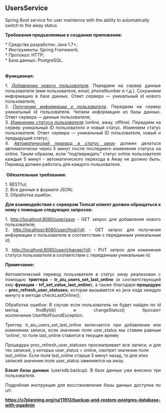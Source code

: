 <h2>UsersService</h2>
<p>Spring Boot service for user maintence with the ability to automatically switch to the away status</p>
<p style="text-align: justify;"><strong>Требования предъвляемые к созданию приложения:</strong></p>
<p style="text-align: justify;"><span>* Средства разработки: Java 1.7+;</span><br /><span>* Инструменты: Spring Framework;</span><br /><span>* Протокол: HTTP;</span><br /><span>* База данных: PostgreSQL.</span><br /><br /><br /><strong>Функционал:</strong></p>
<p style="text-align: justify;"><span>1. <span style="text-decoration: underline;"><em>Добавление нового пользователя</em></span>. Передаем на сервер данные пользователя (имя пользователя, email, phoneNumber и т.д.). Сохраняем информацию в базе данных. Ответ сервера &mdash; уникальный id нового пользователя;</span><br /><span>2. <span style="text-decoration: underline;"><em>Получение информации о пользователе</em></span>. Передаем на сервер уникальный id пользователя. Читаем информацию из базы данных. Ответ сервера &mdash; данные пользователя;</span><br /><span>3. <span style="text-decoration: underline;"><em>Изменение статуса пользователя</em></span> (online, away, offline). Передаем на сервер уникальный ID пользователя и новый статус. Изменяем статус пользователя. Ответ сервера &mdash; уникальный ID пользователя, новый и предыдущий статус;</span><br /><span>4. <span style="text-decoration: underline;"><em>Автоматический перевод в статус away</em></span> должен делаться автоматически через 5 минут после последнего изменения статуса на online. Таким образом, если &ldquo;подтверждать&rdquo; статус online пользователя каждые 5 минут - автоматического перехода в Away не должно быть. Перевод должен работать для каждого пользователя.</span><br /><br /><span>&nbsp;<strong>Обязательные требования</strong>:</span></p>
<p style="text-align: justify;"><span>1. RESTful;</span><br /><span>2. Все данные в формате JSON;</span><br /><span>3. Обработка ошибок.</span></p>
<p style="text-align: justify;"><strong>Для взаимодействия с сервером Tomcat клиент должен обращаться к нему с помощью следующих запросов:</strong></p>
<p style="text-align: justify;">1.&nbsp;<a href="http://localhost:8080/user/save">http://localhost:8080/user/save</a>&nbsp;- GET запрос для добавления нового пользователя;<br />2.&nbsp;<a href="http://localhost:8080/user/find/{id}">http://localhost:8080/user/find/{id}</a>&nbsp;- GET запрос для получения информации о пользователе в соответствии с переданным уникальным id;</p>
<p style="text-align: justify;">3.&nbsp;<a href="http://localhost:8080/user/change/{id}">http://localhost:8080/user/change/{id}</a>&nbsp;- PUT запрос для изменения статуса пользователя&nbsp;в соответствии с переданным уникальным id;</p>
<p style="text-align: justify;"><strong>Примечание:</strong></p>
<p style="text-align: justify;">Автоматический перевод пользователя в статус away реализован с помощью <strong>триггера - tr_aiu_users_set_last_online</strong> (и соответствующей ему <strong>функции - trf_set_value_last_online</strong>), а также благодаря <strong>процедуре - proc_refresh_user_statuses</strong>, которая вызывается из java кода каждую минуту в методе&nbsp;<span>checkLastOnline();</span></p>
<p style="text-align: justify;"><span>Обработка ошибок: В случае если пользователь не будет найден по id метод&nbsp;</span><span>findById() и&nbsp;</span><span>changeStatus() бросают исключение&nbsp;</span>UserNotFoundException.</p>
<p style="text-align: justify;">Триггер&nbsp;tr_aiu_users_set_last_online включается п<span>ри добавлении или изменении записи, если значение поля </span><span>user_status мы ставим равным 'online', то поле last_online ставится в </span><span>текущее время;</span></p>
<p style="text-align: justify;">Процедура proc_refresh_user_statuses просматривает все записи, и для тех записей, у которых user_status = online, смотрит значение поля <br />last_online. Если поле last_online старше 5 минут назад, то для этих <br />записей значение поля user_status заменяется на away.</p>
<p style="text-align: justify;"><strong>Бэкап базы данных</strong> (usersdb.backup). В базе данных уже внесено три пользователя.</p>
<p style="text-align: justify;">Подробная инструкция для восстановления базы данных доступна по url:</p>
<p style="text-align: justify;"><strong><a href="https://o7planning.org/ru/11913/backup-and-restore-postgres-database-with-pgadmin">https://o7planning.org/ru/11913/backup-and-restore-postgres-database-with-pgadmin</a></strong></p>
<p style="text-align: justify;"></p>

